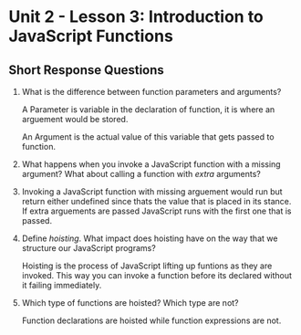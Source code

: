 # Unit 2 - Lesson 3: Introduction to JavaScript Functions
## Short Response Questions

1. What is the difference between function parameters and arguments?
    
     A Parameter is variable in the declaration of function, it is where an arguement would be stored.

     An Argument is the actual value of this variable that gets passed to function.

2. What happens when you invoke a JavaScript function with a missing argument? What about calling a function with _extra_ arguments?
3. 
     Invoking a JavaScript function with missing arguement would run but return either undefined since thats the value that is placed in its stance.
     If extra arguements are passed JavaScript runs with the first one that is passed.

3. Define _hoisting_. What impact does hoisting have on the way that we structure our JavaScript programs?
    
    Hoisting is the process of JavaScript lifting up funtions as they are invoked. 
    This way you can invoke a function before its declared without it failing immediately.

4. Which type of functions are hoisted? Which type are not?
    
    Function declarations are hoisted while function expressions are not.

